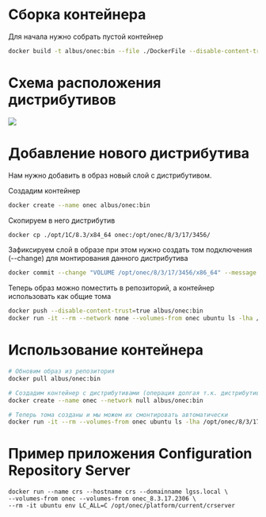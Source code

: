 # Сборка контейнера

Для начала нужно собрать пустой контейнер

```sh
docker build -t albus/onec:bin --file ./DockerFile --disable-content-trust .
```

# Схема расположения дистрибутивов

[![](https://mermaid.ink/img/eyJjb2RlIjoiZ3JhcGggVERcbiAgICAvb3B0L29uZWMvOCAtLT4gMTdcbiAgICAvb3B0L29uZWMvOCAtLT4gMThcbiAgICAvb3B0L29uZWMvOCAtLT4gMTlcblxuXG4gICAgMTcgLS0-IDIyNTYveDg2XzY0XG4gICAgMTcgLS0-IDIzMDYveDg2XzY0XG5cbiAgICAxOCAtLT4gMTY5Ni94ODZfNjRcbiAgICAxOSAtLT4gMTQxNy94ODZfNjQiLCJtZXJtYWlkIjp7InRoZW1lIjoiZGVmYXVsdCJ9LCJ1cGRhdGVFZGl0b3IiOnRydWUsImF1dG9TeW5jIjp0cnVlLCJ1cGRhdGVEaWFncmFtIjpmYWxzZX0)](https://mermaid.live/edit#eyJjb2RlIjoiZ3JhcGggVERcbiAgICAvb3B0L29uZWMvOCAtLT4gMTdcbiAgICAvb3B0L29uZWMvOCAtLT4gMThcbiAgICAvb3B0L29uZWMvOCAtLT4gMTlcblxuXG4gICAgMTcgLS0-IDIyNTYveDg2XzY0XG4gICAgMTcgLS0-IDIzMDYveDg2XzY0XG5cbiAgICAxOCAtLT4gMTY5Ni94ODZfNjRcbiAgICAxOSAtLT4gMTQxNy94ODZfNjQiLCJtZXJtYWlkIjoie1xuICBcInRoZW1lXCI6IFwiZGVmYXVsdFwiXG59IiwidXBkYXRlRWRpdG9yIjp0cnVlLCJhdXRvU3luYyI6dHJ1ZSwidXBkYXRlRGlhZ3JhbSI6ZmFsc2V9)

# Добавление нового дистрибутива

Нам нужно добавить в образ новый слой с дистрибутивом.

Создадим контейнер
```sh
docker create --name onec albus/onec:bin
```

Скопируем в него дистрибутив
```sh
docker cp ./opt/1C/8.3/x84_64 onec:/opt/onec/8/3/17/3456/
```

Зафиксируем слой в образе при этом нужно создать том подключения (--change) для монтирования данного дистрибутива
```sh
docker commit --change "VOLUME /opt/onec/8/3/17/3456/x86_64" --message "add 8.3.17.3456" onec albus/onec:bin
```

Теперь образ можно поместить в репозиторий, а контейнер использовать как общие тома
```sh
docker push --disable-content-trust=true albus/onec:bin
docker run -it --rm --network none --volumes-from onec ubuntu ls -lha /opt/onec/8/3/17/3456/x86_64
```

# Использование контейнера

```sh
# Обновим образ из репозитория
docker pull albus/onec:bin

# Создадим контейнер с дистрибутивами (операция долгая т.к. дистрибутивы будут копироваться в тома)
docker create --name onec --network null albus/onec:bin

# Теперь тома созданы и мы можем их смонтировать автоматически
docker run -it --rm --volumes-from onec ubuntu ls -lha /opt/onec/8/3/17/3456/x86_64
```


# Пример приложения Configuration Repository Server

```shell
docker run --name crs --hostname crs --domainname lgss.local \
--volumes-from onec --volumes-from onec_8.3.17.2306 \
--rm -it ubuntu env LC_ALL=C /opt/onec/platform/current/crserver
```
